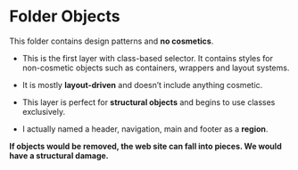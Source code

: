 # Folder Objects

This folder contains design patterns and **no cosmetics**.
* This is the first layer with class-based selector. It contains styles for non-cosmetic objects such as containers, wrappers and layout systems.
* It is mostly **layout-driven** and doesn’t include anything cosmetic.
* This layer is perfect for **structural objects** and begins to use classes exclusively.  

* I actually named a header, navigation, main and footer as a **region**.

**If objects would be removed, the web site can fall into pieces. We would have a structural damage.**
